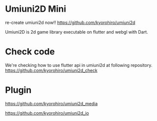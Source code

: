 # Umiuni2D Mini

re-create umiuni2d now!!
https://github.com/kyorohiro/umiuni2d

Umiuni2D is 2d game library executable on flutter and webgl with Dart.


# Check code
We're checking how to use flutter api in umiuni2d at following repository.
https://github.com/kyorohiro/umiuni2d_check

# Plugin

https://github.com/kyorohiro/umiuni2d_media

https://github.com/kyorohiro/umiuni2d_io


